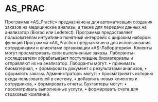 # AS_PRAC
Программа «AS_Practic» предназначена для автоматизации создания заказов на медицинские анализы, а также для передачи данных на анализатор (Biorad или Ledetect). Программа предоставляет пользователям интуитивно понятный интерфейс с широким набором функций
Программа «AS_Practic» предназначена для использования сотрудниками и клиентами организации «AS-Лаборатория».
Клиенты могут просматривать свои выполненные заказы.
Лаборанты-исследователи обрабатывают поступившие биоматериалы и отправляют их на анализатор.
Лаборанты могут:
•	принимать биоматериал,
•	формировать документ с результатами анализов,
•	оформлять заказы.
Администраторы могут:
•	просматривать историю входа пользователей в систему,
•	добавлять новых клиентов и сотрудников,
•	формировать отчеты.
Бухгалтеры могут:
•	просматривать выполненные услуги,
•	формировать счета для страховых компаний.
